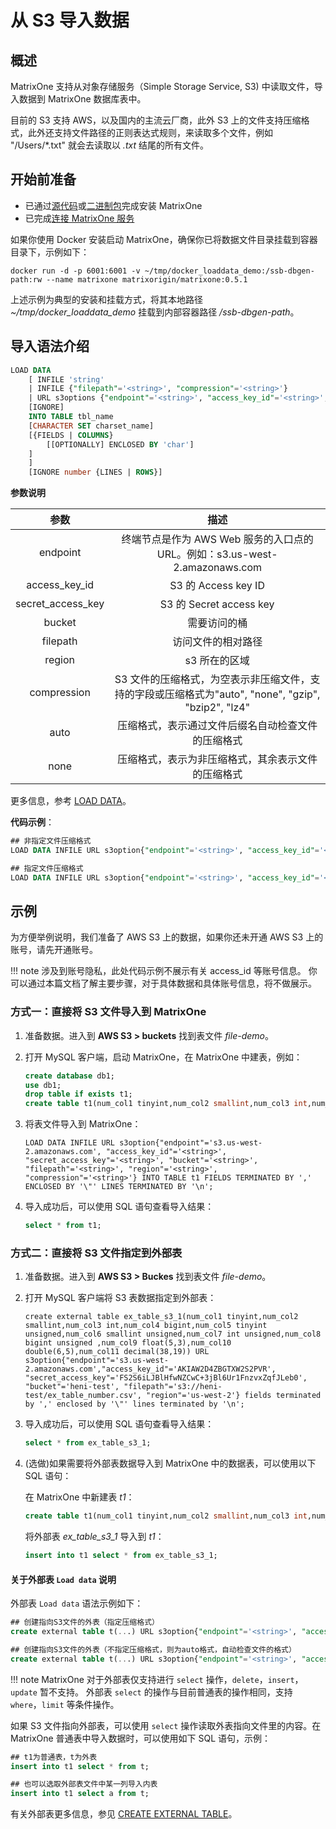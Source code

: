 # 从 S3 导入数据

## 概述

MatrixOne 支持从对象存储服务（Simple Storage Service, S3) 中读取文件，导入数据到 MatrixOne 数据库表中。

目前的 S3 支持 AWS，以及国内的主流云厂商，此外 S3 上的文件支持压缩格式，此外还支持文件路径的正则表达式规则，来读取多个文件，例如 "/Users/\*.txt" 就会去读取以 *.txt* 结尾的所有文件。

## 开始前准备

- 已通过[源代码](https://docs.matrixorigin.io/cn/0.5.0/MatrixOne/Get-Started/install-standalone-matrixone/#1)或[二进制包](https://docs.matrixorigin.io/cn/0.5.0/MatrixOne/Get-Started/install-standalone-matrixone/#2)完成安装 MatrixOne
- 已完成[连接 MatrixOne 服务](../../../Get-Started/connect-to-matrixone-server.md)

如果你使用 Docker 安装启动 MatrixOne，确保你已将数据文件目录挂载到容器目录下，示例如下：

```
docker run -d -p 6001:6001 -v ~/tmp/docker_loaddata_demo:/ssb-dbgen-path:rw --name matrixone matrixorigin/matrixone:0.5.1
```

上述示例为典型的安装和挂载方式，将其本地路径 *~/tmp/docker_loaddata_demo* 挂载到内部容器路径 */ssb-dbgen-path*。

## 导入语法介绍

```sql
LOAD DATA
    [ INFILE 'string'
    | INFILE {"filepath"='<string>', "compression"='<string>'}
    | URL s3options {"endpoint"='<string>', "access_key_id"='<string>', "secret_access_key"='<string>', "bucket"='<string>', "filepath"='<string>', "region"='<string>', "compression"='<string>'}
    [IGNORE]
    INTO TABLE tbl_name
    [CHARACTER SET charset_name]
    [{FIELDS | COLUMNS}
        [[OPTIONALLY] ENCLOSED BY 'char']
    ]
    ]
    [IGNORE number {LINES | ROWS}]
```

<!--待确认-heni-->

**参数说明**

|参数|描述|
|:-:|:-:|
|endpoint|终端节点是作为 AWS Web 服务的入口点的 URL。例如：s3.us-west-2.amazonaws.com|
|access_key_id| S3 的 Access key ID|
|secret_access_key| S3 的 Secret access key|
|bucket| 需要访问的桶|
|filepath| 访问文件的相对路径 |
|region| s3 所在的区域|
|compression| S3 文件的压缩格式，为空表示非压缩文件，支持的字段或压缩格式为"auto", "none", "gzip", "bzip2", "lz4"|
|auto|压缩格式，表示通过文件后缀名自动检查文件的压缩格式|
|none|压缩格式，表示为非压缩格式，其余表示文件的压缩格式|

更多信息，参考 [LOAD DATA](../../../Reference/SQL-Reference/Data-Manipulation-Statements/load-data.md)。

**代码示例**：

```sql
## 非指定文件压缩格式
LOAD DATA INFILE URL s3option{"endpoint"='<string>', "access_key_id"='<string>', "secret_access_key"='<string>', "bucket"='<string>', "filepath"='<string>', "region"='<string>'} INTO TABLE t1 FIELDS TERMINATED BY ',' ENCLOSED BY '\"' LINES TERMINATED BY '\n';

## 指定文件压缩格式
LOAD DATA INFILE URL s3option{"endpoint"='<string>', "access_key_id"='<string>', "secret_access_key"='<string>', "bucket"='<string>', "filepath"='<string>', "region"='<string>', "compression"='<string>'} INTO TABLE t1 FIELDS TERMINATED BY ',' ENCLOSED BY '\"' LINES TERMINATED BY '\n';
```

## 示例

为方便举例说明，我们准备了 AWS S3 上的数据，如果你还未开通 AWS S3 上的账号，请先开通账号。

!!! note
    涉及到账号隐私，此处代码示例不展示有关 access_id 等账号信息。
    你可以通过本篇文档了解主要步骤，对于具体数据和具体账号信息，将不做展示。

### 方式一：直接将 S3 文件导入到 MatrixOne

1. 准备数据。进入到 **AWS S3 > buckets** 找到表文件 *file-demo*。

2. 打开 MySQL 客户端，启动 MatrixOne，在 MatrixOne 中建表，例如：

    ```sql
    create database db1;
    use db1;
    drop table if exists t1;
    create table t1(num_col1 tinyint,num_col2 smallint,num_col3 int,num_col4 bigint,num_col5 tinyint unsigned,num_col6 smallint unsigned,num_col7 int unsigned,num_col8 bigint unsigned ,num_col9 float(5,3),num_col10 double(6,5),num_col11 decimal(38,19));
    ```

2. 将表文件导入到 MatrixOne：

    ```
    LOAD DATA INFILE URL s3option{"endpoint"='s3.us-west-2.amazonaws.com', "access_key_id"='<string>', "secret_access_key"='<string>', "bucket"='<string>', "filepath"='<string>', "region"='<string>', "compression"='<string>'} INTO TABLE t1 FIELDS TERMINATED BY ',' ENCLOSED BY '\"' LINES TERMINATED BY '\n';
    ```

3. 导入成功后，可以使用 SQL 语句查看导入结果：

    ```sql
    select * from t1;
    ```

### 方式二：直接将 S3 文件指定到外部表

1. 准备数据。进入到 **AWS S3 > Buckes** 找到表文件 *file-demo*。

2. 打开 MySQL 客户端将 S3 表数据指定到外部表：

    ```
    create external table ex_table_s3_1(num_col1 tinyint,num_col2 smallint,num_col3 int,num_col4 bigint,num_col5 tinyint unsigned,num_col6 smallint unsigned,num_col7 int unsigned,num_col8 bigint unsigned ,num_col9 float(5,3),num_col10 double(6,5),num_col11 decimal(38,19)) URL s3option{"endpoint"='s3.us-west-2.amazonaws.com',"access_key_id"='AKIAW2D4ZBGTXW2S2PVR', "secret_access_key"='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', "bucket"='heni-test', "filepath"='s3://heni-test/ex_table_number.csv', "region"='us-west-2'} fields terminated by ',' enclosed by '\"' lines terminated by '\n';
    ```

3. 导入成功后，可以使用 SQL 语句查看导入结果：

    ```sql
    select * from ex_table_s3_1;
    ```

4. (选做)如果需要将外部表数据导入到 MatrixOne 中的数据表，可以使用以下 SQL 语句：

    在 MatrixOne 中新建表 *t1*：

    ```sql
    create table t1(num_col1 tinyint,num_col2 smallint,num_col3 int,num_col4 bigint,num_col5 tinyint unsigned,num_col6 smallint unsigned,num_col7 int unsigned,num_col8 bigint unsigned ,num_col9 float(5,3),num_col10 double(6,5),num_col11 decimal(38,19));
    ```

    将外部表 *ex_table_s3_1* 导入到 *t1*：

    ```sql
    insert into t1 select * from ex_table_s3_1;
    ```

#### 关于外部表 `Load data` 说明

外部表 `Load data` 语法示例如下：

```sql
## 创建指向S3文件的外表（指定压缩格式）
create external table t(...) URL s3option{"endpoint"='<string>', "access_key_id"='<string>', "secret_access_key"='<string>', "bucket"='<string>', "filepath"='<string>', "region"='<string>', "compression"='<string>'} FIELDS TERMINATED BY ',' ENCLOSED BY '\"' LINES TERMINATED BY '\n';

## 创建指向S3文件的外表（不指定压缩格式，则为auto格式，自动检查文件的格式）
create external table t(...) URL s3option{"endpoint"='<string>', "access_key_id"='<string>', "secret_access_key"='<string>', "bucket"='<string>', "filepath"='<string>', "region"='<string>'} FIELDS TERMINATED BY ',' ENCLOSED BY '\"' LINES TERMINATED BY '\n';
```

!!! note
    MatrixOne 对于外部表仅支持进行 `select` 操作，`delete`，`insert`，`update` 暂不支持。
    外部表 `select` 的操作与目前普通表的操作相同，支持 `where`，`limit` 等条件操作。

如果 S3 文件指向外部表，可以使用 `select` 操作读取外表指向文件里的内容。在 MatrixOne 普通表中导入数据时，可以使用如下 SQL 语句，示例：

```sql
## t1为普通表，t为外表
insert into t1 select * from t;

## 也可以选取外部表文件中某一列导入内表
insert into t1 select a from t;
```

有关外部表更多信息，参见 [CREATE EXTERNAL TABLE](../../../Reference/SQL-Reference/Data-Definition-Statements/create-external-table.md)。
